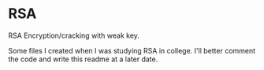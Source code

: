 # RSA
RSA Encryption/cracking with weak key.

Some files I created when I was studying RSA in college. I'll better comment the code and write this readme at a later date.
